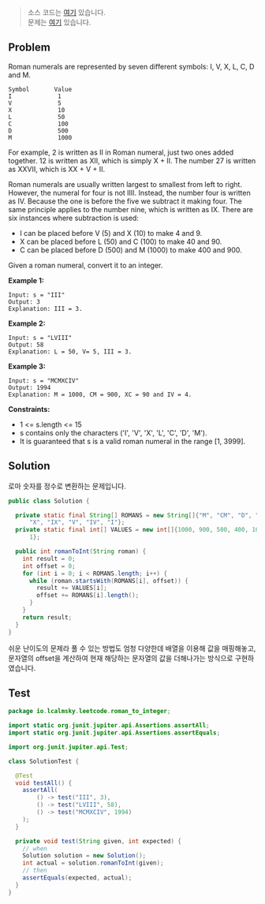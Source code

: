 > 소스 코드는 [여기](https://github.com/lcalmsky/leetcode/blob/master/src/main/java/io/lcalmsky/leetcode/roman_to_integer/Solution.java) 있습니다.  
> 문제는 [여기](https://leetcode.com/problems/roman-to-integer/) 있습니다.

## Problem

Roman numerals are represented by seven different symbols: I, V, X, L, C, D and M.

```text
Symbol       Value
I             1
V             5
X             10
L             50
C             100
D             500
M             1000
```

For example, 2 is written as II in Roman numeral, just two ones added together. 12 is written as XII, which is simply X + II. The number 27 is written as XXVII, which is XX + V + II.

Roman numerals are usually written largest to smallest from left to right. However, the numeral for four is not IIII. Instead, the number four is written as IV. Because the one is before the five we subtract it making four. The same principle applies to the number nine, which is written as IX. There are six instances where subtraction is used:

* I can be placed before V (5) and X (10) to make 4 and 9.
* X can be placed before L (50) and C (100) to make 40 and 90.
* C can be placed before D (500) and M (1000) to make 400 and 900.

Given a roman numeral, convert it to an integer.

**Example 1:**
```text
Input: s = "III"
Output: 3
Explanation: III = 3.
```
**Example 2:**
```text
Input: s = "LVIII"
Output: 58
Explanation: L = 50, V= 5, III = 3.
```
**Example 3:**
```text
Input: s = "MCMXCIV"
Output: 1994
Explanation: M = 1000, CM = 900, XC = 90 and IV = 4.
```


**Constraints:**

* 1 <= s.length <= 15
* s contains only the characters ('I', 'V', 'X', 'L', 'C', 'D', 'M').
* It is guaranteed that s is a valid roman numeral in the range [1, 3999].

## Solution

로마 숫자를 정수로 변환하는 문제입니다.

```java
public class Solution {

  private static final String[] ROMANS = new String[]{"M", "CM", "D", "CD", "C", "XC", "L", "XL",
      "X", "IX", "V", "IV", "I"};
  private static final int[] VALUES = new int[]{1000, 900, 500, 400, 100, 90, 50, 40, 10, 9, 5, 4,
      1};

  public int romanToInt(String roman) {
    int result = 0;
    int offset = 0;
    for (int i = 0; i < ROMANS.length; i++) {
      while (roman.startsWith(ROMANS[i], offset)) {
        result += VALUES[i];
        offset += ROMANS[i].length();
      }
    }
    return result;
  }
}
```

쉬운 난이도의 문제라 풀 수 있는 방법도 엄청 다양한데 배열을 이용해 값을 매핑해놓고, 문자열의 offset을 계산하여 현재 해당하는 문자열의 값을 더해나가는 방식으로 구현하였습니다.

## Test

```java
package io.lcalmsky.leetcode.roman_to_integer;

import static org.junit.jupiter.api.Assertions.assertAll;
import static org.junit.jupiter.api.Assertions.assertEquals;

import org.junit.jupiter.api.Test;

class SolutionTest {

  @Test
  void testAll() {
    assertAll(
        () -> test("III", 3),
        () -> test("LVIII", 58),
        () -> test("MCMXCIV", 1994)
    );
  }

  private void test(String given, int expected) {
    // when
    Solution solution = new Solution();
    int actual = solution.romanToInt(given);
    // then
    assertEquals(expected, actual);
  }
}
```